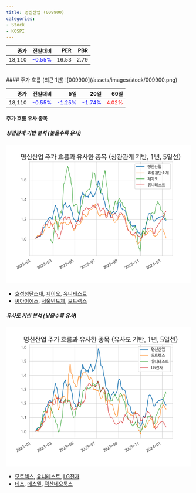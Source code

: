 ```yaml
---
title: 명신산업 (009900)
categories:
- Stock
- KOSPI
---
```


|종가|전일대비|PER|PBR|
|---:|-------:|--:|---:|
|18,110|<span style="color: blue">-0.55%</span>|16.53|2.79|

<!-- more -->
<br>
#### 주가 흐름 (최근 1년)
![009900](/assets/images/stock/009900.png)

|종가|전일대비|5일|20일|60일|
|---:|-------:|--:|---:|---:|
|18,110|<span style="color: blue">-0.55%</span>|<span style="color: blue">-1.25%</span>|<span style="color: blue">-1.74%</span>|<span style="color: red">4.02%</span>|

<!-- more -->

#### 주가 흐름 유사 종목

##### 상관관계 기반 분석 (높을수록 유사)
![009900](/assets/images/stock/009900_corr.png)
- [효성첨단소재](/298050/), [제이오](/418550/), [유니테스트](/086390/)
- [씨아이에스](/222080/), [서울반도체](/046890/), [모트렉스](/118990/)

##### 유사도 기반 분석 (낮을수록 유사)	
![009900](/assets/images/stock/009900_sim.png)
- [모트렉스](/118990/), [유니테스트](/086390/), [LG전자](/066570/)
- [테스](/095610/), [에스엘](/005850/), [덕산네오룩스](/213420/)
